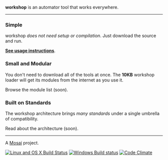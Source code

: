 **workshop** is an automator tool that works everywhere.

---

### Simple

workshop *does not need setup or compilation*. Just download the source
and run.

[**See usage instructions**](doc/usage.md).

### Small and Modular

You don't need to download all of the tools at once. The **10KB**
workshop loader will get its modules from the internet as you use it.

Browse the module list (soon).

### Built on Standards

The workshop architecture brings *many standards* under a single
umbrella of compatibility.

Read about the architecture (soon).

---

A [Mosai](http://github.com/Mosai) project.

[![Linux and OS X Build Status](https://img.shields.io/travis/alganet/workshop.svg?style=flat-square&label=Linux+/+OS+X+Builds)](https://travis-ci.org/alganet/workshop) [![Windows Build status](https://img.shields.io/appveyor/ci/alganet/workshop.svg?style=flat-square&label=Windows+Builds)](https://ci.appveyor.com/project/alganet/workshop-fat52) [![Code Climate](https://img.shields.io/codeclimate/github/alganet/workshop.svg?style=flat-square&label=Code+Quality)](https://codeclimate.com/github/alganet/workshop/)
